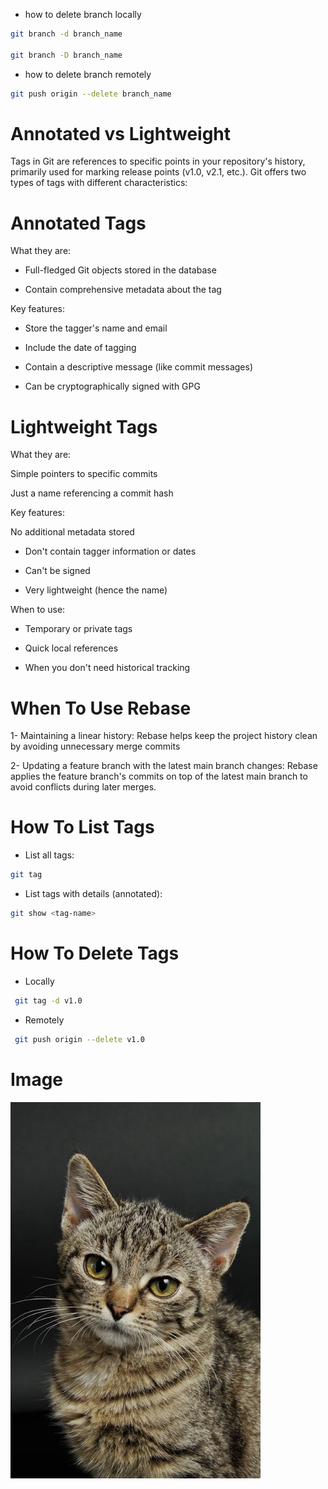 - how to delete branch locally

```sh
git branch -d branch_name

git branch -D branch_name
```

- how to delete branch remotely

```sh
git push origin --delete branch_name
```

# Annotated vs Lightweight

Tags in Git are references to specific points in your repository's history, primarily used for marking release points (v1.0, v2.1, etc.). Git offers two types of tags with different characteristics:

# Annotated Tags

What they are:

- Full-fledged Git objects stored in the database

- Contain comprehensive metadata about the tag

Key features:

- Store the tagger's name and email

- Include the date of tagging

- Contain a descriptive message (like commit messages)

- Can be cryptographically signed with GPG

# Lightweight Tags

What they are:

Simple pointers to specific commits

Just a name referencing a commit hash

Key features:

No additional metadata stored

- Don't contain tagger information or dates

- Can't be signed

- Very lightweight (hence the name)

When to use:

- Temporary or private tags

- Quick local references

- When you don't need historical tracking

# When To Use Rebase

1- Maintaining a linear history: Rebase helps keep the project history clean by avoiding unnecessary merge commits

2- Updating a feature branch with the latest main branch changes: Rebase applies the feature branch's commits on top of the latest main branch to avoid conflicts during later merges.

# How To List Tags

- List all tags:

```sh
git tag
```

- List tags with details (annotated):

```sh
git show <tag-name>
```

# How To Delete Tags

- Locally

```sh
 git tag -d v1.0
```

- Remotely

```sh
 git push origin --delete v1.0
```

# Image

<img src="pexels-photo-2071882.jpeg" alt="Cat Image" width="400"/>
